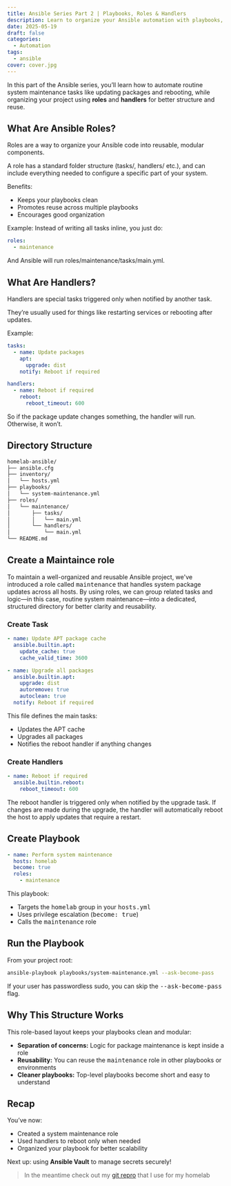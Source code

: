 ```yaml
---
title: Ansible Series Part 2 | Playbooks, Roles & Handlers
description: Learn to organize your Ansible automation with playbooks, roles, and handlers for cleaner, scalable infrastructure.
date: 2025-05-19
draft: false
categories:
  - Automation
tags:
  - ansible
cover: cover.jpg
---
```


In this part of the Ansible series, you’ll learn how to automate routine system maintenance tasks like updating packages and rebooting, while organizing your project using **roles** and **handlers** for better structure and reuse.

## What Are Ansible Roles?

Roles are a way to organize your Ansible code into reusable, modular components.

A role has a standard folder structure (tasks/, handlers/ etc.), and can include everything needed to configure a specific part of your system.

Benefits:
- Keeps your playbooks clean
- Promotes reuse across multiple playbooks
- Encourages good organization

Example:
Instead of writing all tasks inline, you just do:

```yaml
roles:
  - maintenance
```

And Ansible will run roles/maintenance/tasks/main.yml.

## What Are Handlers?

Handlers are special tasks triggered only when notified by another task.

They’re usually used for things like restarting services or rebooting after updates.

Example:
```yaml
tasks:
  - name: Update packages
    apt:
      upgrade: dist
    notify: Reboot if required

handlers:
  - name: Reboot if required
    reboot:
      reboot_timeout: 600
```

So if the package update changes something, the handler will run. Otherwise, it won’t.

## Directory Structure

```bash
homelab-ansible/
├── ansible.cfg
├── inventory/
│   └── hosts.yml
├── playbooks/
│   └── system-maintenance.yml
├── roles/
│   └── maintenance/
│       ├── tasks/
│       │   └── main.yml
│       └── handlers/
│           └── main.yml
└── README.md
```

## Create a Maintaince role

To maintain a well-organized and reusable Ansible project, we've introduced a role called <kbd>maintenance</kbd> that handles system package updates across all hosts. By using roles, we can group related tasks and logic—in this case, routine system maintenance—into a dedicated, structured directory for better clarity and reusability.

### Create Task

```yaml
- name: Update APT package cache
  ansible.builtin.apt:
    update_cache: true
    cache_valid_time: 3600

- name: Upgrade all packages
  ansible.builtin.apt:
    upgrade: dist
    autoremove: true
    autoclean: true
  notify: Reboot if required
```


This file defines the main tasks:
- Updates the APT cache
- Upgrades all packages
- Notifies the reboot handler if anything changes

### Create Handlers

```yaml
- name: Reboot if required
  ansible.builtin.reboot:
    reboot_timeout: 600
```

The reboot handler is triggered only when notified by the upgrade task. If changes are made during the upgrade, the handler will automatically reboot the host to apply updates that require a restart.

## Create Playbook

```yaml
- name: Perform system maintenance
  hosts: homelab
  become: true
  roles:
    - maintenance
```


This playbook:
- Targets the <kbd>homelab</kbd> group in your <kbd>hosts.yml</kbd>
- Uses privilege escalation (<kbd>become: true</kbd>)
- Calls the <kbd>maintenance</kbd> role


## Run the Playbook

From your project root:

```bash
ansible-playbook playbooks/system-maintenance.yml --ask-become-pass
```

If your user has passwordless sudo, you can skip the <kbd>--ask-become-pass</kbd> flag.

## Why This Structure Works

This role-based layout keeps your playbooks clean and modular:

- **Separation of concerns:** Logic for package maintenance is kept inside a role
- **Reusability:** You can reuse the <kbd>maintenance</kbd> role in other playbooks or environments
- **Cleaner playbooks:** Top-level playbooks become short and easy to understand

## Recap

You’ve now:

- Created a system maintenance role
- Used handlers to reboot only when needed
- Organized your playbook for better scalability

Next up: using **Ansible Vault** to manage secrets securely!

> In the meantime check out my [git repro](https://github.com/svenvg93/ansible-homelab) that I use for my homelab
